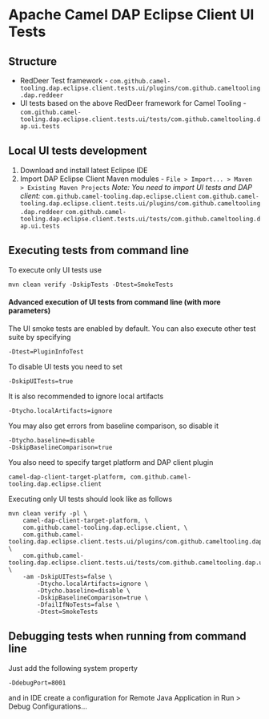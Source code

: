 # Apache Camel DAP Eclipse Client UI Tests

## Structure

 - RedDeer Test framework - `com.github.camel-tooling.dap.eclipse.client.tests.ui/plugins/com.github.cameltooling.dap.reddeer`
 -  UI tests based on the above RedDeer framework for Camel Tooling - `com.github.camel-tooling.dap.eclipse.client.tests.ui/tests/com.github.cameltooling.dap.ui.tests`

## Local UI tests development

1) Download and install latest Eclipse IDE
2) Import DAP Eclipse Client Maven modules - `File > Import... > Maven > Existing Maven Projects`
    _Note: You need to import UI tests and DAP client:_
        `com.github.camel-tooling.dap.eclipse.client`
        `com.github.camel-tooling.dap.eclipse.client.tests.ui/plugins/com.github.cameltooling.dap.reddeer`
        `com.github.camel-tooling.dap.eclipse.client.tests.ui/tests/com.github.cameltooling.dap.ui.tests`

## Executing tests from command line

To execute only UI tests use

    mvn clean verify -DskipTests -Dtest=SmokeTests

#### Advanced execution of UI tests from command line (with more parameters)

The UI smoke tests are enabled by default. You can also execute other test suite by specifying

    -Dtest=PluginInfoTest

To disable UI tests you need to set

    -DskipUITests=true

It is also recommended to ignore local artifacts

    -Dtycho.localArtifacts=ignore

You may also get errors from baseline comparison, so disable it

    -Dtycho.baseline=disable
    -DskipBaselineComparison=true

You also need to specify target platform and DAP client plugin

    camel-dap-client-target-platform, com.github.camel-tooling.dap.eclipse.client

Executing only UI tests should look like as follows

    mvn clean verify -pl \
        camel-dap-client-target-platform, \
        com.github.camel-tooling.dap.eclipse.client, \
        com.github.camel-tooling.dap.eclipse.client.tests.ui/plugins/com.github.cameltooling.dap.reddeer, \
        com.github.camel-tooling.dap.eclipse.client.tests.ui/tests/com.github.cameltooling.dap.ui.tests \
        -am -DskipUITests=false \
            -Dtycho.localArtifacts=ignore \
            -Dtycho.baseline=disable \
            -DskipBaselineComparison=true \
            -DfailIfNoTests=false \
            -Dtest=SmokeTests

## Debugging tests when running from command line

Just add the following system property

    -DdebugPort=8001

and in IDE create a configuration for Remote Java Application in Run > Debug Configurations...
